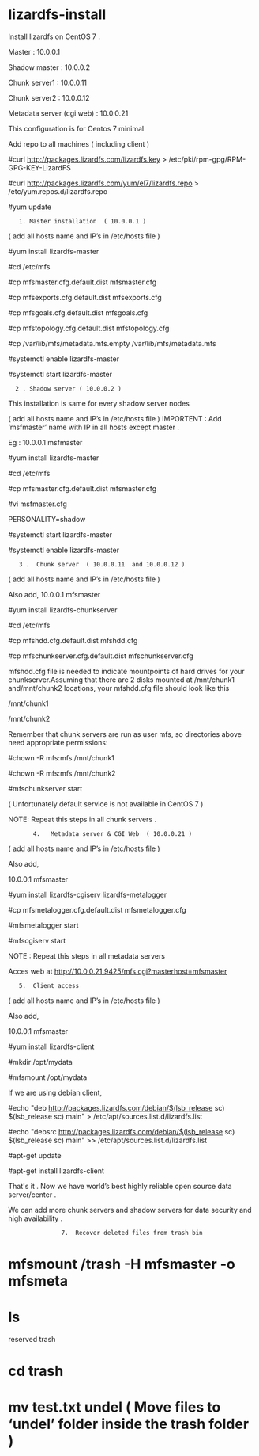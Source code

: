 # lizardfs-install
Install lizardfs on CentOS 7 . 

Master : 10.0.0.1

Shadow master : 10.0.0.2

Chunk server1 : 10.0.0.11

Chunk server2 : 10.0.0.12

Metadata server (cgi web) : 10.0.0.21



This configuration is for Centos 7 minimal

Add repo to all machines ( including client )

 #curl http://packages.lizardfs.com/lizardfs.key > /etc/pki/rpm-gpg/RPM-GPG-KEY-LizardFS

 #curl http://packages.lizardfs.com/yum/el7/lizardfs.repo > /etc/yum.repos.d/lizardfs.repo 

 #yum update 
					

       1. Master installation  ( 10.0.0.1 )

( add all hosts name and IP’s in /etc/hosts file )

 #yum install lizardfs-master

 #cd /etc/mfs

 #cp mfsmaster.cfg.default.dist mfsmaster.cfg

 #cp mfsexports.cfg.default.dist mfsexports.cfg

 #cp mfsgoals.cfg.default.dist mfsgoals.cfg

 #cp mfstopology.cfg.default.dist mfstopology.cfg

 #cp /var/lib/mfs/metadata.mfs.empty /var/lib/mfs/metadata.mfs 

 #systemctl enable lizardfs-master 

 #systemctl start lizardfs-master
							

      2 . Shadow server ( 10.0.0.2 )

This installation is same for every shadow server nodes
 					
				
( add all hosts name and IP’s in /etc/hosts file )
IMPORTENT : Add   ‘msfmaster’ name with IP in all hosts except master .

Eg : 10.0.0.1      msfmaster

 #yum install lizardfs-master

 #cd /etc/mfs

 #cp mfsmaster.cfg.default.dist mfsmaster.cfg	

 #vi msfmaster.cfg

 PERSONALITY=shadow

 #systemctl start lizardfs-master

 #systemctl enable lizardfs-master

       3 . 	Chunk server  ( 10.0.0.11  and 10.0.0.12 )

( add all hosts name and IP’s in /etc/hosts file )

Also add,
10.0.0.1		mfsmaster
	
 #yum install lizardfs-chunkserver

 #cd /etc/mfs

 #cp mfshdd.cfg.default.dist mfshdd.cfg

 #cp mfschunkserver.cfg.default.dist mfschunkserver.cfg			

mfshdd.cfg file is needed to indicate mountpoints of hard drives for your chunkserver.Assuming that there are 2 disks mounted at /mnt/chunk1 and/mnt/chunk2 locations, your mfshdd.cfg file should look like this 

  /mnt/chunk1

  /mnt/chunk2							
		 	 	 		
Remember that chunk servers are run as user mfs, so directories above need appropriate permissions:	

 #chown -R mfs:mfs /mnt/chunk1				

 #chown -R mfs:mfs /mnt/chunk2

 #mfschunkserver start

( Unfortunately default service is not available in CentOS 7 )		

NOTE: Repeat this steps in all chunk servers .		
		
        
           4.   Metadata server & CGI Web  ( 10.0.0.21 )

( add all hosts name and IP’s in /etc/hosts file )

Also add,

10.0.0.1		mfsmaster


 #yum install lizardfs-cgiserv lizardfs-metalogger

 #cp mfsmetalogger.cfg.default.dist mfsmetalogger.cfg

 #mfsmetalogger start

 #mfscgiserv start

NOTE : Repeat this steps in all metadata servers

Acces web at  http://10.0.0.21:9425/mfs.cgi?masterhost=mfsmaster


       5.  Client access

( add all hosts name and IP’s in /etc/hosts file )

Also add,

10.0.0.1		mfsmaster

 #yum install lizardfs-client

 #mkdir /opt/mydata

 #mfsmount /opt/mydata


If we are using debian client,
						
 #echo "deb http://packages.lizardfs.com/debian/$(lsb_release ­sc) $(lsb_release ­sc) main" > /etc/apt/sources.list.d/lizardfs.list

 #echo "deb­src http://packages.lizardfs.com/debian/$(lsb_release ­sc) $(lsb_release ­sc) main" >> /etc/apt/sources.list.d/lizardfs.list 

 #apt-get update

 #apt-get install lizardfs-client

That's it . Now we have world’s best highly reliable  open source data server/center . 

We can add more chunk servers and shadow servers for  data security and high availability .

                   7.  Recover deleted files from trash bin

  # mfsmount /trash -H mfsmaster -o mfsmeta
  
  # ls
  
  reserved  trash

  # cd trash
  
  # mv test.txt undel    ( Move files to ‘undel’ folder inside the trash folder )
